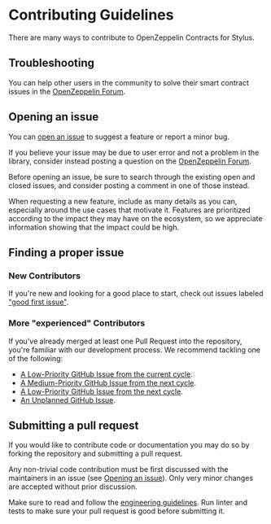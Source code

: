 # Contributing Guidelines

There are many ways to contribute to OpenZeppelin Contracts for Stylus.

## Troubleshooting

You can help other users in the community to solve their smart contract issues
in the [OpenZeppelin Forum].

[OpenZeppelin Forum]: https://forum.openzeppelin.com/

## Opening an issue

You can [open an issue] to suggest a feature or report a minor bug.

If you believe your issue may be due to user error and not a problem in the
library, consider instead posting a question on the [OpenZeppelin Forum].

Before opening an issue, be sure to search through the existing open and closed
issues, and consider posting a comment in one of those instead.

When requesting a new feature, include as many details as you can, especially
around the use cases that motivate it. Features are prioritized according to
the impact they may have on the ecosystem, so we appreciate information showing
that the impact could be high.

[open an issue]: https://github.com/OpenZeppelin/rust-contracts-stylus/issues/new/choose

## Finding a proper issue

### New Contributors

If you're new and looking for a good place to start, check out issues labeled ["good first issue"].

["good first issue"]: https://github.com/OpenZeppelin/rust-contracts-stylus/issues?q=is%3Aopen+label%3A%22good+first+issue%22+no%3Aassignee

### More "experienced" Contributors

If you've already merged at least one Pull Request into the repository, you're familiar with our development process. We recommend tackling one of the following:

- [A Low-Priority GitHub Issue from the current cycle](https://github.com/orgs/OpenZeppelin/projects/35/views/8?filterQuery=milestone%3A%22Release+v0.2.0%22+cycle%3A%40current+priority%3A%22priority%3A+low%22+no%3Aassignee).
- [A Medium-Priority GitHub Issue from the next cycle](https://github.com/orgs/OpenZeppelin/projects/35/views/8?filterQuery=milestone%3A%22Release+v0.2.0%22+cycle%3A%40next+priority%3A%22priority%3A+medium%22+no%3Aassignee).
- [A Low-Priority GitHub Issue from the next cycle](https://github.com/orgs/OpenZeppelin/projects/35/views/8?filterQuery=milestone%3A%22Release+v0.2.0%22+cycle%3A%40next+priority%3A%22priority%3A+low%22+no%3Aassignee).
- [An Unplanned GitHub Issue](https://github.com/orgs/OpenZeppelin/projects/35/views/8?filterQuery=no%3Acycle+status%3ATodo+no%3Aassignee).

## Submitting a pull request

If you would like to contribute code or documentation you may do so by forking
the repository and submitting a pull request.

Any non-trivial code contribution must be first discussed with the maintainers
in an issue (see [Opening an issue](#opening-an-issue)). Only very minor
changes are accepted without prior discussion.

Make sure to read and follow the [engineering guidelines](./GUIDELINES.md). Run
linter and tests to make sure your pull request is good before submitting it.
